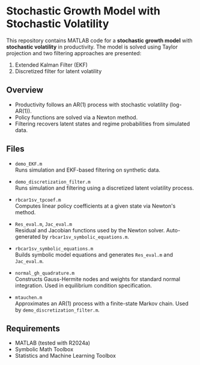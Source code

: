 # Stochastic Growth Model with Stochastic Volatility

This repository contains MATLAB code for a **stochastic growth model** with **stochastic volatility** in productivity. The model is solved using Taylor projection and two filtering approaches are presented:

1. Extended Kalman Filter (EKF)  
2. Discretized filter for latent volatility

## Overview

- Productivity follows an AR(1) process with stochastic volatility (log-AR(1)).
- Policy functions are solved via a Newton method.
- Filtering recovers latent states and regime probabilities from simulated data.

## Files

- `demo_EKF.m`  
  Runs simulation and EKF-based filtering on synthetic data.

- `demo_discretization_filter.m`  
  Runs simulation and filtering using a discretized latent volatility process.

- `rbcar1sv_tpcoef.m`  
  Computes linear policy coefficients at a given state via Newton's method.

- `Res_eval.m`, `Jac_eval.m`  
  Residual and Jacobian functions used by the Newton solver. Auto-generated by `rbcar1sv_symbolic_equations.m`.

- `rbcar1sv_symbolic_equations.m`  
  Builds symbolic model equations and generates `Res_eval.m` and `Jac_eval.m`.

- `normal_gh_quadrature.m`  
  Constructs Gauss-Hermite nodes and weights for standard normal integration. Used in equilibrium condition specification.

- `mtauchen.m`  
  Approximates an AR(1) process with a finite-state Markov chain. Used by `demo_discretization_filter.m`.

## Requirements

- MATLAB (tested with R2024a)  
- Symbolic Math Toolbox  
- Statistics and Machine Learning Toolbox
